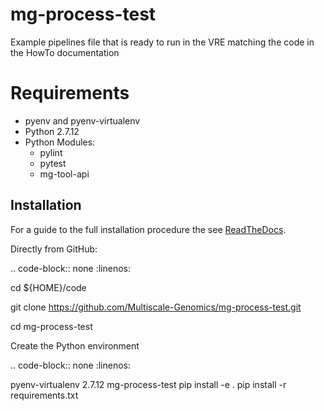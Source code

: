 # mg-process-test



Example pipelines file that is ready to run in the VRE matching the code in the HowTo documentation

# Requirements
- pyenv and pyenv-virtualenv
- Python 2.7.12
- Python Modules:
  - pylint
  - pytest
  - mg-tool-api

Installation
------------

For a guide to the full installation procedure the see [ReadTheDocs](http://mg-process-fastq.readthedocs.io).

Directly from GitHub:

.. code-block:: none
   :linenos:

   cd ${HOME}/code

   git clone https://github.com/Multiscale-Genomics/mg-process-test.git

   cd mg-process-test

Create the Python environment

.. code-block:: none
   :linenos:

   pyenv-virtualenv 2.7.12 mg-process-test
   pip install -e .
   pip install -r requirements.txt
